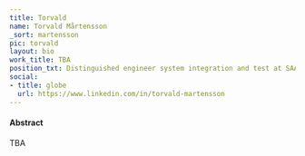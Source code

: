 ```yaml
---
title: Torvald
name: Torvald Mårtensson
_sort: martensson
pic: torvald
layout: bio
work_title: TBA
position_txt: Distinguished engineer system integration and test at SAAB
social:
- title: globe
  url: https://www.linkedin.com/in/torvald-martensson
---
```


#### Abstract
TBA
